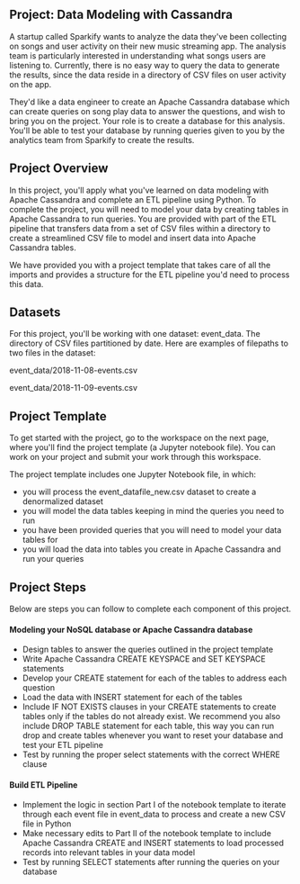 ## Project: Data Modeling with Cassandra

A startup called Sparkify wants to analyze the data they've been collecting on songs and user activity on their new music streaming app. The analysis team is particularly interested in understanding what songs users are listening to. Currently, there is no easy way to query the data to generate the results, since the data reside in a directory of CSV files on user activity on the app.

They'd like a data engineer to create an Apache Cassandra database which can create queries on song play data to answer the questions, and wish to bring you on the project. Your role is to create a database for this analysis. You'll be able to test your database by running queries given to you by the analytics team from Sparkify to create the results.

## Project Overview

In this project, you'll apply what you've learned on data modeling with Apache Cassandra and complete an ETL pipeline using Python. To complete the project, you will need to model your data by creating tables in Apache Cassandra to run queries. You are provided with part of the ETL pipeline that transfers data from a set of CSV files within a directory to create a streamlined CSV file to model and insert data into Apache Cassandra tables.

We have provided you with a project template that takes care of all the imports and provides a structure for the ETL pipeline you'd need to process this data.

## Datasets

For this project, you'll be working with one dataset: event\_data. The directory of CSV files partitioned by date. Here are examples of filepaths to two files in the dataset:

event\_data/2018-11-08-events.csv

event\_data/2018-11-09-events.csv

## Project Template

To get started with the project, go to the workspace on the next page, where you'll find the project template (a Jupyter notebook file). You can work on your project and submit your work through this workspace.

The project template includes one Jupyter Notebook file, in which:

* you will process the event\_datafile\_new.csv dataset to create a denormalized dataset  
* you will model the data tables keeping in mind the queries you need to run  
* you have been provided queries that you will need to model your data tables for  
* you will load the data into tables you create in Apache Cassandra and run your queries

## Project Steps

Below are steps you can follow to complete each component of this project.

#### **Modeling your NoSQL database or Apache Cassandra database**

* Design tables to answer the queries outlined in the project template  
* Write Apache Cassandra CREATE KEYSPACE and SET KEYSPACE statements  
* Develop your CREATE statement for each of the tables to address each question  
* Load the data with INSERT statement for each of the tables  
* Include IF NOT EXISTS clauses in your CREATE statements to create tables only if the tables do not already exist. We recommend you also include DROP TABLE statement for each table, this way you can run drop and create tables whenever you want to reset your database and test your ETL pipeline  
* Test by running the proper select statements with the correct WHERE clause

#### **Build ETL Pipeline**

* Implement the logic in section Part I of the notebook template to iterate through each event file in event\_data to process and create a new CSV file in Python  
* Make necessary edits to Part II of the notebook template to include Apache Cassandra CREATE and INSERT statements to load processed records into relevant tables in your data model  
* Test by running SELECT statements after running the queries on your database

